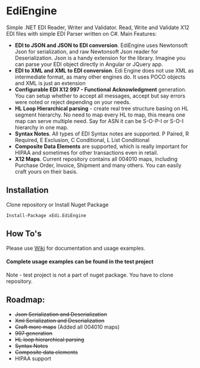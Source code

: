 # EdiEngine
Simple .NET EDI Reader, Writer and Validator.
Read, Write and Validate X12 EDI files with simple EDI Parser written on C#.
Main Features:
* **EDI to JSON and JSON to EDI conversion**. EdiEngine uses Newtonsoft Json for serialization, and raw Newtonsoft Json reader for Deserialization. Json is a handy extension for the library. Imagine you can parse your EDI object directly in Angular or JQuery app.
* **EDI to XML and XML to EDI conversion**. Edi Engine does not use XML as intermediate format, as many other engines do. 
It uses POCO objects and XML is just an extension
* **Configurable EDI X12 997 - Functional Acknowledgment** generation. You can setup whether to accept all messages, accept but say errors were noted or reject depending on your needs.
* **HL Loop Hierarchical parsing** - create real tree structure basing on HL segment hierarchy. No need to map every HL to map, this means one map can serve multiple need. Say for ASN it can be S-O-P-I or S-O-I hierarchy in one map.
* **Syntax Notes**. All types of EDI Syntax notes are supported. P Paired, R Required, E Exclusion, C Conditional, L List Conditional
* **Composite Data Elements** are supported, which is really important for HIPAA and sometimes for other transactions even in retail.
* **X12 Maps**. Current repository contains all 004010 maps, including Purchase Order, Invoice, Shipment and many others.
You can easily craft yours on their basis.

## Installation
Clone repository or Install Nuget Package
```
Install-Package xEdi.EdiEngine
```
## How To's
Please use [Wiki](https://github.com/olmelabs/EdiEngine/wiki) for documentation and usage examples.

#### Complete usage examples can be found in the test project ####
Note - test project is not a part of nuget package. You have to clone repository.

## Roadmap:
 - ~~Json Serialization and Deserialization~~
 - ~~Xml Serialization and Deserialization~~
 - ~~Craft more maps~~ (Added all 004010 maps)
 - ~~997 generation~~
 - ~~HL loop hierarchical parsing~~
 - ~~Syntax Notes~~
 - ~~Composite data elements~~
 - HIPAA support
  